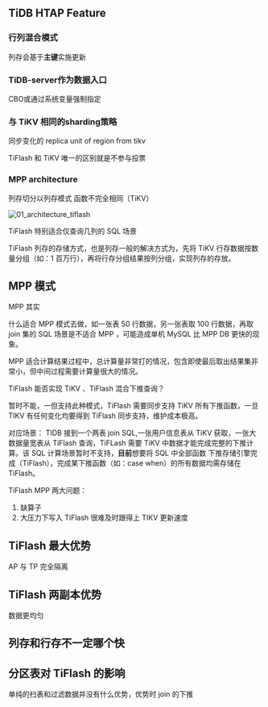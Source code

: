 


## TiDB HTAP Feature

### 行列混合模式
列存会基于**主键**实施更新

### TiDB-server作为数据入口
CBO或通过系统变量强制指定

### 与 TiKV 相同的sharding策略
同步变化的 replica unit of region from tikv

TiFlash 和 TiKV 唯一的区别就是不参与投票

### MPP  architecture
列存切分以列存模式
函数不完全相同（TiKV）

![01_architecture_tiflash](./01_architecture_tiflash.jpg)

TiFlash 特别适合仅查询几列的 SQL 场景


TiFlash 列存的存储方式，也是列存一般的解决方式为，先将 TiKV 行存数据按数量分组（如：1 百万行），再将行存分组结果按列分组，实现列存的存放。



## MPP 模式

MPP 其实

什么适合 MPP 模式去做，如一张表 50 行数据，另一张表取 100 行数据，再取 join 集的 SQL 场景是不适合 MPP ，可能造成单机 MySQL 比 MPP DB 更快的现象。    

MPP 适合计算结果过程中，总计算量非常打的情况，包含即使最后取出结果集非常小，但中间过程需要计算量很大的情况。    



TiFlash 能否实现 TiKV 、TiFlash 混合下推查询？

暂时不能，一但支持此种模式，TiFlash 需要同步支持 TiKV 所有下推函数，一旦 TIKV 有任何变化均要得到 TiFlash 同步支持，维护成本极高。

对应场景： TIDB 接到一个两表 join SQL,一张用户信息表从 TiKV 获取，一张大数据量宽表从 TiFlash 查询，TiFLash 需要 TiKV 中数据才能完成完整的下推计算。该 SQL 计算场景暂时不支持，**目前**想要将 SQL 中全部函数 下推存储引擎完成（TiFlash），完成某下推函数（如：case when）的所有数据均需存储在 TiFlash。    


TiFlash MPP 两大问题：

1. 缺算子
2. 大压力下写入 TiFlash 很难及时跟得上 TIKV 更新速度   

## TiFlash 最大优势

AP 与 TP 完全隔离



## TiFlash 两副本优势   

数据更均匀  


## 列存和行存不一定哪个快  

## 分区表对 TiFlash 的影响 


单纯的扫表和过滤数据并没有什么优势，优势时 join 的下推

